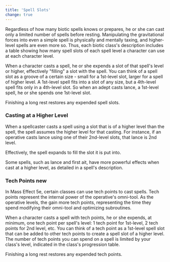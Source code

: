 ```yaml
---
title: 'Spell Slots'
change: true
---
```


Regardless of how many biotic spells knows or prepares, he or she can cast only a limited number of spells before resting.
Manipulating the gravitational forces into even a simple spell is physically and mentally taxing, and higher-level spells
are even more so. Thus, each biotic class's description includes a table showing how many spell slots of each spell level
a character can use at each character level.

When a character casts a spell, he or she expends a slot of that spell's level or higher, effectively "filling" a slot
with the spell. You can think of a spell slot as a groove of a certain size - small for a 1st-level slot, larger for a
spell of higher level. A 1st-level spell fits into a slot of any size, but a 4th-level spell fits only in a 4th-level slot.
So when an adept casts lance, a 1st-level spell, he or she spends one 1st-level slot.

Finishing a long rest restores any expended spell slots.

### Casting at a Higher Level
When a spellcaster casts a spell using a slot that is of a higher level than the spell, the spell assumes the higher level
for that casting. For instance, if an operative casts lance using one of their 2nd-level slots, that lance is 2nd level.

Effectively, the spell expands to fill the slot it is put into.

Some spells, such as lance and first ait, have more powerful effects when cast at a higher level, as detailed in a
spell's description.

### Tech Points <v-chip color="secondary" text-color="white" class="v-chip--x-small">new</v-chip>
In Mass Effect 5e, certain classes can use tech points to cast spells. Tech points represent the internal power of
the operative's omni-tool. As the operative levels, the gain more tech points, representing the time they spend
modifying their omni-tool and optimizing subroutines.

When a character casts a spell with tech points, he or she expends, at minimum, one tech point per spell's level:
1 tech point for 1st-level, 2 tech points for 2nd level, etc. You can think of a tech point as a 1st-level spell slot that
can be added to other tech points to create a spell slot of a higher level. The number of tech points you can spend
on a spell is limited by your class's level, indicated in the class's progression table.

Finishing a long rest restores any expended tech points.
